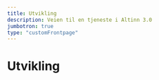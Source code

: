 ```yaml
---
title: Utvikling
description: Veien til en tjeneste i Altinn 3.0
jumbotron: true
type: "customFrontpage"
---
```


# Utvikling

